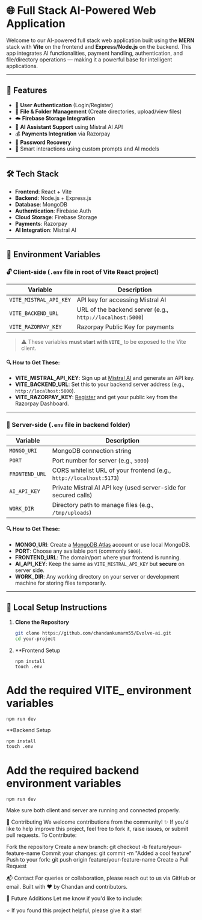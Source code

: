 # 🌐 Full Stack AI-Powered Web Application

Welcome to our AI-powered full stack web application built using the **MERN** stack with **Vite** on the frontend and **Express/Node.js** on the backend. This app integrates AI functionalities, payment handling, authentication, and file/directory operations — making it a powerful base for intelligent applications.

---

## 🚀 Features

- 🔐 **User Authentication** (Login/Register)
- 📁 **File & Folder Management** (Create directories, upload/view files)
- ☁️ **Firebase Storage Integration**
- 🤖 **AI Assistant Support** using Mistral AI API
- 💰 **Payments Integration** via Razorpay
- 🔄 **Password Recovery**
- 🧠 Smart interactions using custom prompts and AI models

---

## 🛠️ Tech Stack

- **Frontend**: React + Vite
- **Backend**: Node.js + Express.js
- **Database**: MongoDB
- **Authentication**: Firebase Auth
- **Cloud Storage**: Firebase Storage
- **Payments**: Razorpay
- **AI Integration**: Mistral AI

---

## 🧩 Environment Variables

### 🔓 Client-side (`.env` file in root of Vite React project)

| Variable               | Description                                               |
| ---------------------- | --------------------------------------------------------- |
| `VITE_MISTRAL_API_KEY` | API key for accessing Mistral AI                          |
| `VITE_BACKEND_URL`     | URL of the backend server (e.g., `http://localhost:5000`) |
| `VITE_RAZORPAY_KEY`    | Razorpay Public Key for payments                          |

> ⚠️ These variables **must start with `VITE_`** to be exposed to the Vite client.

#### 🔍 How to Get These:

- **VITE_MISTRAL_API_KEY**: Sign up at [Mistral AI](https://mistral.ai/) and generate an API key.
- **VITE_BACKEND_URL**: Set this to your backend server address (e.g., `http://localhost:5000`).
- **VITE_RAZORPAY_KEY**: [Register](https://razorpay.com/) and get your public key from the Razorpay Dashboard.

---

### 🔐 Server-side (`.env` file in backend folder)

| Variable       | Description                                                         |
| -------------- | ------------------------------------------------------------------- |
| `MONGO_URI`    | MongoDB connection string                                           |
| `PORT`         | Port number for server (e.g., `5000`)                               |
| `FRONTEND_URL` | CORS whitelist URL of your frontend (e.g., `http://localhost:5173`) |
| `AI_API_KEY`   | Private Mistral AI API key (used server-side for secured calls)     |
| `WORK_DIR`     | Directory path to manage files (e.g., `/tmp/uploads`)               |

#### 🔍 How to Get These:

- **MONGO_URI**: Create a [MongoDB Atlas](https://www.mongodb.com/cloud/atlas) account or use local MongoDB.
- **PORT**: Choose any available port (commonly `5000`).
- **FRONTEND_URL**: The domain/port where your frontend is running.
- **AI_API_KEY**: Keep the same as `VITE_MISTRAL_API_KEY` but **secure** on server side.
- **WORK_DIR**: Any working directory on your server or development machine for storing files temporarily.

---

## 🧪 Local Setup Instructions

1. **Clone the Repository**
   ```bash
   git clone https://github.com/chandankumarm55/Evolve-ai.git
   cd your-project
   ```
2. **Frontend Setup
   ```bashcd client
   npm install
   touch .env
   ```

# Add the required VITE\_ environment variables
```
npm run dev
```
**Backend Setup
```bashcd server
npm install
touch .env
```

# Add the required backend environment variables
```
npm run dev
```

Make sure both client and server are running and connected properly.

🙌 Contributing
We welcome contributions from the community! ✨
If you'd like to help improve this project, feel free to fork it, raise issues, or submit pull requests.
To Contribute:

Fork the repository
Create a new branch: git checkout -b feature/your-feature-name
Commit your changes: git commit -m "Added a cool feature"
Push to your fork: git push origin feature/your-feature-name
Create a Pull Request

📬 Contact
For queries or collaboration, please reach out to us via GitHub or email.
Built with ❤️ by Chandan and contributors.

🚀 Future Additions
Let me know if you'd like to include:

⭐ If you found this project helpful, please give it a star!
